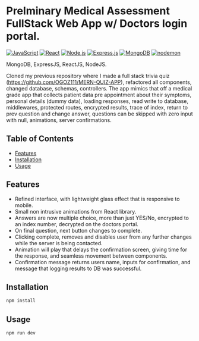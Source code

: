 # Prelminary Medical Assessment FullStack Web App w/ Doctors login portal.

[![JavaScript](https://img.shields.io/badge/JavaScript-F7DF1E?logo=javascript&logoColor=black)](https://developer.mozilla.org/en-US/docs/Web/JavaScript)
[![React](https://img.shields.io/badge/React-61DAFB?logo=react&logoColor=white)](https://reactjs.org/)
[![Node.js](https://img.shields.io/badge/Node.js-339933?logo=node.js&logoColor=white)](https://nodejs.org/)
[![Express.js](https://img.shields.io/badge/Express.js-000000?logo=express&logoColor=white)](https://expressjs.com/)
[![MongoDB](https://img.shields.io/badge/MongoDB-47A248?logo=mongodb&logoColor=white)](https://www.mongodb.com/)
[![nodemon](https://img.shields.io/badge/nodemon-76D04B?logo=nodemon&logoColor=white)](https://nodemon.io/)

MongoDB, ExpressJS, ReactJS, NodeJS.

Cloned my previous repository where I made a full stack trivia quiz (https://github.com/OGOZ111/MERN-QUIZ-APP), refactored all components, changed database, schemas, controllers. The app mimics that off a medical grade app that collects patient data pre appointment about their symptoms, personal details (dummy data), loading responses, read write to database, middlewares, protected routes, encrypted results, trace of index, return to prev question and change answer, questions can be skipped with zero input with null, animations, server confirmations. 

## Table of Contents

- [Features](#features)
- [Installation](#installation)
- [Usage](#usage)




## Features

- Refined interface, with lightweight glass effect that is responsive to mobile. 
- Small non intrusive animations from React library.
- Answers are now multiple choice, more than just YES/No, encrypted to an index number, decrypted on the doctors portal.
- On final question, next button changes to complete.
- Clicking complete, removes and disables user from any further changes while the server is being contacted.
- Animation will play that delays the confirmation screen, giving time for the response, and seamless movement between components.
- Confirmation message returns users name, inputs for confirmation, and message that logging results to DB was successful. 

## Installation

```bash
npm install
```

## Usage


```bash
npm run dev
```


